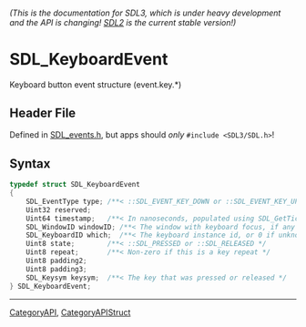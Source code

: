 ###### (This is the documentation for SDL3, which is under heavy development and the API is changing! [SDL2](https://wiki.libsdl.org/SDL2/) is the current stable version!)
# SDL_KeyboardEvent

Keyboard button event structure (event.key.*)

## Header File

Defined in [SDL_events.h](https://github.com/libsdl-org/SDL/blob/main/include/SDL3/SDL_events.h), but apps should _only_ `#include <SDL3/SDL.h>`!

## Syntax

```c
typedef struct SDL_KeyboardEvent
{
    SDL_EventType type; /**< ::SDL_EVENT_KEY_DOWN or ::SDL_EVENT_KEY_UP */
    Uint32 reserved;
    Uint64 timestamp;   /**< In nanoseconds, populated using SDL_GetTicksNS() */
    SDL_WindowID windowID; /**< The window with keyboard focus, if any */
    SDL_KeyboardID which;  /**< The keyboard instance id, or 0 if unknown or virtual */
    Uint8 state;        /**< ::SDL_PRESSED or ::SDL_RELEASED */
    Uint8 repeat;       /**< Non-zero if this is a key repeat */
    Uint8 padding2;
    Uint8 padding3;
    SDL_Keysym keysym;  /**< The key that was pressed or released */
} SDL_KeyboardEvent;
```

----
[CategoryAPI](CategoryAPI), [CategoryAPIStruct](CategoryAPIStruct)

